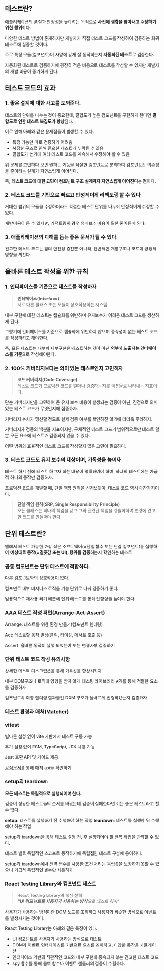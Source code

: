 ## 테스트란?

애플리케이션의 품질과 안정성을 높이려는 목적으로 **사전에 결함을 찾아내고 수정하기 위한 행위**이다.

다양한 테스트 방법이 존재하지만 개발자가 직접 테스트 코드를 작성하여 검증하는 회귀 테스트에 집중할 것이다.

주로 특정 모듈(컴포넌트)이 사양에 맞게 잘 동작하는지 **자동화된 테스트**로 검증한다.

자동화된 테스트로 검증하기에 굉장히 적은 비용으로 테스트를 작성할 수 있지만 개발자의 개발 비용이 증가하게 된다.

## 테스트 코드의 효과

### 1. 좋은 설계에 대한 사고를 도와준다.

테스트의 단위를 나누는 것이 중요한데, 결합도가 높은 컴포넌트를 구현하게 된다면 **결합도로 인한 테스트 복잡도가 향상**된다.

이로 인해 아래와 같은 문제점들이 발생할 수 있다.

- 특정 기능만 따로 검증하기 어려움
- 복잡한 구조로 인해 필요한 테스트가 누락될 수 있음
- 결합도가 높기에 여러 테스트 코드를 계속해서 수정해야 할 수 있음

위 문제를 고민하다 보면 원하는 기능을 적절한 컴포넌트로 분리하여 컴포넌트간 의존성을 줄이려는 설계가 자연스럽게 이어진다.

즉, **테스트 코드에 대한 고민이 컴포넌트 구조 설계까지 자연스럽게 이어진다는 점**이다.

### 2. 테스트 코드를 기반으로 빠르고 안정적이게 리팩토링 할 수 있다.

거대한 범위의 모듈을 수정하더라도 적절한 테스트 단위를 나누어 안정적이게 수정할 수 있다.

개발비용이 들 수 있지만, 리팩토링의 경우 유지보수 비용이 훨씬 줄어들게 된다.

### 3. 애플리케이션의 이해를 돕는 좋은 문서가 될 수 있다.

견고한 테스트 코드는 앱의 안전성 증진뿐 아니라, 전반적인 개발구조나 코드에 긍정적 영향을 끼친다.

## 올바른 테스트 작성을 위한 규칙

### 1. 인터페이스를 기준으로 테스트를 작성하자

> **인터페이스(Interface)** </br>
> 서로 다른 클래스 또는 모듈이 상호작용하는 시스템

내부 구현에 대한 테스트는 캡슐화를 위반하며 유지보수가 어려운 테스트 코드를 생산하게 된다.

그렇기에 인터페이스를 기준으로 캡슐화에 위반하지 않으며 종속성이 없는 테스트 코드를 작성하려고 해야한다.

즉, 모든 테스트는 내부의 세부구현을 테스트하는 것이 아닌 **외부에 노출되는 인터페이스를 기준**으로 작성해야한다.

### 2. 100% 커버리지보다는 의미 있는 테스트인지 고민하자

> **코드 커버리지(Code Coverage)** </br>
> 테스트 코드가 프로덕션 코드를 얼마나 검증하는지를 백분율로 나타내는 지표이다.

단순 커버리지만을 고민하여 큰 유지 보수 비용이 발생되는 검증이 아닌, 진정으로 의미 있는 테스트 코드가 무엇인지에 집중하자.

커버리지 수치가 맹신할 정도로 실제 검증 여부를 확인하진 않기에 더더욱 주의하자.

커버리지가 검증의 백분율 지표이지만, 구체적인 테스트 코드가 범위적으로만 테스트 할 뿐 모든 요소에 테스트가 검증되지 않을 수 있다.

어떤 범위의 효율적인 테스트 코드를 작성할지 많은 고민이 필요하다.

### 3. 테스트 코드도 유지 보수의 대상이며, 가독성을 높이자

테스트 하기 전에 테스트 하고자 하는 내용이 명확하여야 하며, 하나의 테스트에는 가급적 하나의 동작만 검증하자.

프로덕션 코드를 개발할 때, 단일 책임 원칙을 신경쓰듯이, 테스트 코드 역시 마찬가지이다.

> **단일 책임 원칙(SRP, Single Responsibility Principle)** </br>
> 모든 클래스는 하나의 책임을 갖고 그와 관련된 책임을 캡슐화하여 변경에 견고한 코드를 만들어야 한다.

## 단위 테스트란?

앱에서 테스트 가능한 가장 작은 소프트웨어(=단일 함수 또는 단일 컴포넌트)를 실행하여 **예상대로 동작(=결괏값 또는 UI), 행위를 검증**하는지 확인하는 테스트

### 공통 컴포넌트는 단위 테스트에 적합하다.

다른 컴포넌트와의 상호작용이 없다.

컴포넌트 내부 비지니스 로직을 기능 단위로 나눠 검증하기 좋다.

범용적으로 재사용 되기 때문에 단위 테스트를 통해 안정성을 높여야 한다.

### AAA 테스트 작성 패턴(Arrange-Act-Assert)

Arrange: 테스트를 위한 환경 만들기(컴포넌트 렌더링)

Act: 테스트할 동작 발생(클릭, 타이핑, 메서트 호출 등)

Assert: 올바른 동작이 실행 되었는지 또는 변경사항 검증하기

### 단위 테스트 코드 작성 유의사항

상세한 테스트 디스크립션을 통해 가독성을 향상시키자

내부 DOM구조나 로직에 영향을 받지 않게 테스팅 라이브러리 API를 통해 적절한 요소를 검증하자

컴포넌트의 최종 렌더링 결과물인 DOM 구조가 올바르게 변경되었는지 검증하자

### 테스트 환경과 매처(Matcher)

### vitest

별다른 설정 없이 vite 기반에서 테스트 구동 가능

추가 설정 없이 ESM, TypeScript, JSX 사용 가능

Jest 호환 API 및 가이드 제공

[공식문서](https://vitest.dev/)를 통해 매처 api들 확인하기

### setup과 teardown

**모든 테스트는 독립적으로 실행되어야 한다.**

검증이 성공한 테스트들의 순서를 바꿨는데 검증이 실패한다면 이는 좋은 테스트라고 할 수 없다.

**setup**: 테스트를 실행하기 전 수행해야 하는 작업
**teardown**: 테스트를 실행한 뒤 수행해야 하는 작업

setup과 teardown을 통해 테스트 실행 전, 후 실행되어야 할 반복 작업을 관리할 수 있다.

테스트 별로 독립적인 스코프로 동작하기에 독립접인 테스트 구성에 용이하다.

setup과 teardown에서 전역 변수를 사용한 조건 처리는 독립성을 보장하지 못할 수 있으니 가급적 독립적인 변수만 사용하자.

### React Testing Library와 컴포넌트 테스트

> React Testing Library의 핵심 철학</br><i>**"UI 컴포넌트를 사용자가 사용하는 방식**으로 테스트 하자"</i>

사용자가 사용하는 방식이란 DOM 노드를 조회하고 사용자와 비슷한 방식으로 이벤트를 발생시키는 것이다.

React Testing Library는 아래와 같은 특징이 있다.

- UI 컴포넌트를 사용자가 사용하는 방식으로 테스트
- DOM과 이벤트 인터페이스를 기반으로 요소를 조회하고, 다양한 동작을 시뮬레이션
- 인터페이스 기반의 직관적인 코드와 내부 구현에 종속되지 않는 견고한 테스트 코드
- spy 함수를 통해 콜백 함수나 이벤트 핸들러의 검증이 수월하다.
